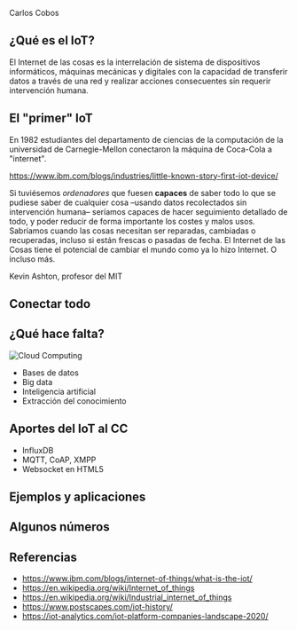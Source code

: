 <!-- .slide: data-background="https://miro.medium.com/max/1024/1*92OdlxNqI3iChI5kNl1MFg.jpeg" data-background-position="top center" data-background-size="contain" data-background-opacity="0.8" -->
Carlos Cobos <!-- .element: style="margin-top:15em" -->


## ¿Qué es el IoT?
<!-- .slide: data-background="https://miro.medium.com/max/1024/1*92OdlxNqI3iChI5kNl1MFg.jpeg" data-background-position="top center" data-background-size="contain" data-background-opacity="0.3" -->
El Internet de las cosas es la interrelación de sistema de dispositivos informáticos, máquinas mecánicas y digitales con la capacidad de transferir datos a través de una red y realizar acciones consecuentes sin requerir intervención humana.



## El "primer" IoT
<!-- .slide: data-background="https://thefutureofsmart.files.wordpress.com/2014/09/internet-coke-machine-e1412283088169.png" data-background-position="top center" data-background-opacity="0.3" -->
En 1982 estudiantes del departamento de ciencias de la computación de la universidad de Carnegie-Mellon conectaron la máquina de Coca-Cola a "internet".

https://www.ibm.com/blogs/industries/little-known-story-first-iot-device/


<!-- .slide: data-background="https://e-estonia.com/wp-content/uploads/internet-of-things-1800x972.jpg" data-background-position="top center" data-background-opacity="0.1" -->
Si tuviésemos *ordenadores* que fuesen **capaces** de saber todo lo que se pudiese saber de cualquier cosa –usando datos recolectados sin intervención humana– seríamos capaces de hacer seguimiento detallado de todo, y poder reducir de forma importante los costes y malos usos. Sabríamos cuando las cosas necesitan ser reparadas, cambiadas o recuperadas, incluso si están frescas o pasadas de fecha. El Internet de las Cosas tiene el potencial de cambiar el mundo como ya lo hizo Internet. O incluso más.

Kevin Ashton, profesor del MIT


<!-- .slide: data-background="https://geobrava.files.wordpress.com/2014/12/iot-cloud-of-things-platform.png" data-background-position="top center" data-background-size="contain" data-background-opacity="0.6" -->
## Conectar todo



## ¿Qué hace falta?
![Cloud Computing](http://www.psd4free.com/wp-content/uploads/2011/11/cloud-computing.jpg) <!-- .element: class="fragment" data-fragment-index="1" -->
<!-- ![CPD](https://www.muycomputerpro.com/wp-content/uploads/2016/06/cpd.jpg) .element: class="fragment" data-fragment-index="1" -->


<!-- .slide: data-background="https://upload.wikimedia.org/wikipedia/commons/d/d9/IIoT_Architecture.png" data-background-position="top center" data-background-size="contain" data-background-opacity="1" -->


<!-- .slide: data-background="https://cdn.dribbble.com/users/508588/screenshots/6628161/details_image_08_4x.jpg" data-background-position="top center" data-background-size="contain" data-background-opacity="0.4" -->
* Bases de datos
* Big data
* Inteligencia artificial
* Extracción del conocimiento



## Aportes del IoT al CC
* InfluxDB
* MQTT, CoAP, XMPP
* Websocket en HTML5



## Ejemplos y aplicaciones


<!-- .slide: data-background="img/amazon.jpg" data-background-position="top center" data-background-size="contain" data-background-opacity="1" -->


<!-- .slide: data-background="img/google.jpg" data-background-position="top center" data-background-size="contain" data-background-opacity="1" -->


<!-- .slide: data-background="img/azure.jpg" data-background-position="top center" data-background-size="contain" data-background-opacity="1" -->


<!-- .slide: data-background="img/ibm.jpg" data-background-position="top center" data-background-size="contain" data-background-opacity="1" -->


<!-- .slide: data-background="img/oracle.jpg" data-background-position="top center" data-background-size="contain" data-background-opacity="1" -->


<!-- .slide: data-background="img/fiware.jpg" data-background-position="top center" data-background-size="contain" data-background-opacity="1" -->


<!-- .slide: data-background="img/nodered.jpg" data-background-position="top center" data-background-size="contain" data-background-opacity="1" -->


<!-- .slide: data-background="img/ifttt.jpg" data-background-position="top center" data-background-size="contain" data-background-opacity="1" -->


<!-- .slide: data-background="img/openhab.jpg" data-background-position="top center" data-background-size="contain" data-background-opacity="1" -->



## Algunos números


<!-- .slide: data-background="https://iot-analytics.com/wp/wp-content/uploads/2019/12/Number-of-IoT-Platforms-2015-2019.png" data-background-position="top center" data-background-size="contain" data-background-opacity="1" -->


<!-- .slide: data-background="https://iot-analytics.com/wp/wp-content/uploads/2019/12/IoT-Platforms-Company-Landscape-Database-2020-by-industry-min.png" data-background-position="top center" data-background-size="contain" data-background-opacity="1" -->



## Referencias
* https://www.ibm.com/blogs/internet-of-things/what-is-the-iot/
* https://en.wikipedia.org/wiki/Internet_of_things
* https://en.wikipedia.org/wiki/Industrial_internet_of_things
* https://www.postscapes.com/iot-history/
* https://iot-analytics.com/iot-platform-companies-landscape-2020/


<!-- https://media.threatpost.com/wp-content/uploads/sites/103/2018/10/22114828/5G.png
https://www.gizmochina.com/wp-content/uploads/2019/04/Insights-How-IoT-and-Digital-Transformation-Will-Turn-Systems-Integrators-into-Strategic-Integrators.jpg -->